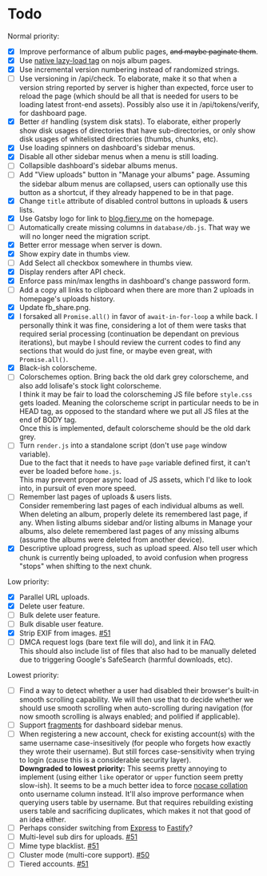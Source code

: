 # Todo

Normal priority:

* [x] Improve performance of album public pages, ~~and maybe paginate them~~.
* [x] Use [native lazy-load tag](https://web.dev/native-lazy-loading) on nojs album pages.
* [x] Use incremental version numbering instead of randomized strings.
* [ ] Use versioning in /api/check. To elaborate, make it so that when a version string reported by server is higher than expected, force user to reload the page (which should be all that is needed for users to be loading latest front-end assets). Possibly also use it in /api/tokens/verify, for dashboard page.
* [x] Better `df` handling (system disk stats). To elaborate, either properly show disk usages of directories that have sub-directories, or only show disk usages of whitelisted directories (thumbs, chunks, etc).
* [x] Use loading spinners on dashboard's sidebar menus.
* [x] Disable all other sidebar menus when a menu is still loading.
* [ ] Collapsible dashboard's sidebar albums menus.
* [ ] Add "View uploads" button in "Manage your albums" page. Assuming the sidebar album menus are collapsed, users can optionally use this button as a shortcut, if they already happened to be in that page.
* [x] Change `title` attribute of disabled control buttons in uploads & users lists.
* [x] Use Gatsby logo for link to [blog.fiery.me](https://blog.fiery.me/) on the homepage.
* [ ] Automatically create missing columns in `database/db.js`. That way we will no longer need the migration script.
* [x] Better error message when server is down.
* [x] Show expiry date in thumbs view.
* [ ] Add Select all checkbox somewhere in thumbs view.
* [x] Display renders after API check.
* [x] Enforce pass min/max lengths in dashboard's change password form.
* [ ] Add a copy all links to clipboard when there are more than 2 uploads in homepage's uploads history.
* [x] Update fb_share.png.
* [x] I forsaked all `Promise.all()` in favor of `await-in-for-loop` a while back. I personally think it was fine, considering a lot of them were tasks that required serial processing (continuation be dependant on previous iterations), but maybe I should review the current codes to find any sections that would do just fine, or maybe even great, with `Promise.all()`.
* [x] Black-ish colorscheme.
* [ ] Colorschemes option. Bring back the old dark grey colorscheme, and also add lolisafe's stock light colorscheme.  
I think it may be fair to load the colorscheming JS file before `style.css` gets loaded. Meaning the colorscheme script in particular needs to be in HEAD tag, as opposed to the standard where we put all JS files at the end of BODY tag.  
Once this is implemented, default colorscheme should be the old dark grey.
* [ ] Turn `render.js` into a standalone script (don't use `page` window variable).  
Due to the fact that it needs to have `page` variable defined first, it can't ever be loaded before `home.js`.  
This may prevent proper async load of JS assets, which I'd like to look into, in pursuit of even more speed.
* [ ] Remember last pages of uploads & users lists.  
Consider remembering last pages of each individual albums as well. When deleting an album, properly delete its remembered last page, if any. When listing albums sidebar and/or listing albums in Manage your albums, also delete remembered last pages of any missing albums (assume the albums were deleted from another device).
* [x] Descriptive upload progress, such as upload speed. Also tell user which chunk is currently being uploaded, to avoid confusion when progress "stops" when shifting to the next chunk.

Low priority:

* [x] Parallel URL uploads.
* [x] Delete user feature.
* [ ] Bulk delete user feature.
* [ ] Bulk disable user feature.
* [x] Strip EXIF from images. [#51](https://github.com/BobbyWibowo/lolisafe/issues/51)
* [ ] DMCA request logs (bare text file will do), and link it in FAQ.  
This should also include list of files that also had to be manually deleted due to triggering Google's SafeSearch (harmful downloads, etc).

Lowest priority:

* [ ] Find a way to detect whether a user had disabled their browser's built-in smooth scrolling capability. We will then use that to decide whether we should use smooth scrolling when auto-scrolling during navigation (for now smooth scrolling is always enabled; and polified if applicable).
* [ ] Support [fragments](https://developer.mozilla.org/en-US/docs/Web/HTTP/Basics_of_HTTP/Identifying_resources_on_the_Web#Fragment) for dashboard sidebar menus.
* [ ] When registering a new account, check for existing account(s) with the same username case-insesitively (for people who forgets how exactly they wrote their username). But still forces case-sensitivity when trying to login (cause this is a considerable security layer).  
**Downgraded to lowest priority:** This seems pretty annoying to implement (using either `like` operator or `upper` function seem pretty slow-ish). It seems to be a much better idea to force [nocase collation](https://www.sqlite.org/datatype3.html#collating_sequences) onto username column instead. It'll also improve performance when querying users table by username. But that requires rebuilding existing users table and sacrificing duplicates, which makes it not that good of an idea either.
* [ ] Perhaps consider switching from [Express](https://github.com/expressjs/express) to [Fastify](https://github.com/fastify/fastify)?
* [ ] Multi-level sub dirs for uploads. [#51](https://github.com/BobbyWibowo/lolisafe/issues/51)
* [ ] Mime type blacklist. [#51](https://github.com/BobbyWibowo/lolisafe/issues/51)
* [ ] Cluster mode (multi-core support). [#50](https://github.com/BobbyWibowo/lolisafe/issues/50)
* [ ] Tiered accounts. [#51](https://github.com/BobbyWibowo/lolisafe/issues/51)
